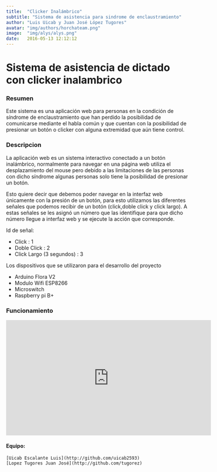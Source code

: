 ```yaml
---
title:  "Clicker Inalámbrico"
subtitle: "Sistema de asistencia para sindrome de enclaustramiento"
author: "Luis Uicab y Juan José López Tugores"
avatar: "img/authors/horchateam.png"
image:  "img/alys/alys.png"
date:   2016-05-13 12:12:12
---
```


# Sistema de asistencia de dictado con clicker inalambrico

### Resumen
Este sistema es una aplicación web para personas en la condición de síndrome de enclaustramiento que han perdido la posibilidad de comunicarse mediante el habla común y que cuentan con la posibilidad de presionar un botón o clicker con alguna extremidad que aún tiene control.

### Descripcion
La aplicación web es un sistema interactivo conectado a un botón inalámbrico, normalmente para navegar en una página web utiliza el desplazamiento del mouse pero debido a las limitaciones de las personas con dicho síndrome algunas personas solo tiene la posibilidad de presionar un botón.  

Esto quiere decir que debemos poder navegar en la interfaz web únicamente con la presión de un botón, para esto utilizamos las diferentes señales que podemos recibir de un botón (click,doble click y click largo). A estas señales se les asignó un número que las identifique para que dicho número llegue a interfaz web y se ejecute la acción que corresponde.

Id de señal:
- Click : 1
- Doble Click : 2
- Click Largo (3 segundos) : 3

Los dispositivos que se utilizaron para el desarrollo del proyecto
  - Arduino Flora V2
  - Modulo Wifi ESP8266
  - Microswitch
  - Raspberry pi B+

### Funcionamiento
<iframe width="560" height="315" src="https://www.youtube.com/embed/4S9A-iwVIuM" frameborder="0" allowfullscreen></iframe>

#### Equipo:
    [Uicab Escalante Luis](http://github.com/uicab2593)
    [Lopez Tugores Juan José](http://github.com/tugorez) 
